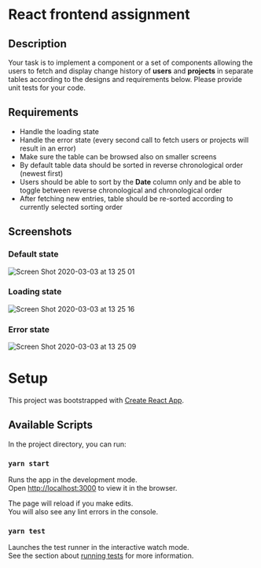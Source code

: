 # React frontend assignment

## Description

Your task is to implement a component or a set of components allowing the users to fetch and display change history of **users** and **projects** in separate tables according to the designs and requirements below. Please provide unit tests for your code.

## Requirements
- Handle the loading state
- Handle the error state (every second call to fetch users or projects will result in an error)
- Make sure the table can be browsed also on smaller screens
- By default table data should be sorted in reverse chronological order (newest first)
- Users should be able to sort by the **Date** column only and be able to toggle between reverse chronological and chronological order
- After fetching new entries, table should be re-sorted according to currently selected sorting order

## Screenshots

### Default state
![Screen Shot 2020-03-03 at 13 25 01](https://user-images.githubusercontent.com/3663640/75771396-919e6600-5d52-11ea-96db-7a6c5e71c780.png)

### Loading state
![Screen Shot 2020-03-03 at 13 25 16](https://user-images.githubusercontent.com/3663640/75771400-93682980-5d52-11ea-9439-dfeea61e24a4.png)

### Error state
![Screen Shot 2020-03-03 at 13 25 09](https://user-images.githubusercontent.com/3663640/75771398-92cf9300-5d52-11ea-8d06-660cd55bb1a1.png)


# Setup

This project was bootstrapped with [Create React App](https://github.com/facebook/create-react-app).

## Available Scripts

In the project directory, you can run:

### `yarn start`

Runs the app in the development mode.<br />
Open [http://localhost:3000](http://localhost:3000) to view it in the browser.

The page will reload if you make edits.<br />
You will also see any lint errors in the console.

### `yarn test`

Launches the test runner in the interactive watch mode.<br />
See the section about [running tests](https://facebook.github.io/create-react-app/docs/running-tests) for more information.
